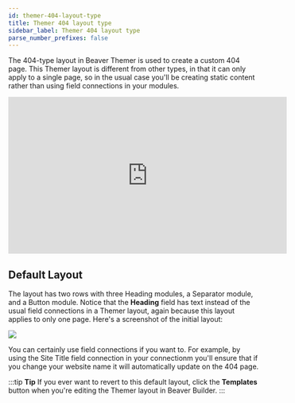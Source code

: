 ```yaml
---
id: themer-404-layout-type
title: Themer 404 layout type
sidebar_label: Themer 404 layout type
parse_number_prefixes: false
---
```


The 404-type layout in Beaver Themer is used to create a custom 404 page. This Themer layout is different from other types, in that it can only apply to a single page, so in the usual case you'll be creating static content rather than using field connections in your modules.

<div className="embed-responsive">
<iframe width="560" height="315" src="https://www.youtube-nocookie.com/embed/IHoq5tWPDlU?controls=0" title="YouTube video player" frameBorder="0" allow="accelerometer; autoplay; clipboard-write; encrypted-media; gyroscope; picture-in-picture" allowFullScreen></iframe>
</div>

## Default Layout

The layout has two rows with three Heading modules, a Separator module, and a Button module. Notice that the **Heading** field has text instead of the usual field connections in a Themer layout, again because this layout applies to only one page. Here's a screenshot of the initial layout:

![](/img/themer-404-layout-type-7f324f0a.png)

You can certainly use field connections if you want to. For example, by using the Site Title field connection in your connectionm you'll ensure that if you change your website name it will automatically update on the 404 page.

:::tip **Tip**
If you ever want to revert to this default layout, click the **Templates** button when you're editing the Themer layout in Beaver Builder.
:::

